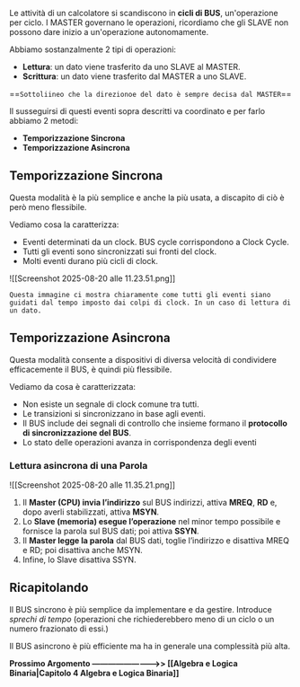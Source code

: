 
Le attività di un calcolatore si scandiscono in **cicli di BUS**, un'operazione per ciclo.
I MASTER governano le operazioni, ricordiamo che gli SLAVE non possono dare inizio a un'operazione autonomamente.

Abbiamo sostanzalmente 2 tipi di operazioni:
- **Lettura**:  un dato viene trasferito da uno SLAVE al MASTER. 
- **Scrittura**: un dato viene trasferito dal MASTER a uno SLAVE.

==`Sottoliineo che la direzionoe del dato è sempre decisa dal MASTER`==

Il susseguirsi di questi eventi sopra descritti va coordinato e per farlo abbiamo 2 metodi:
- **Temporizzazione Sincrona**
- **Temporizzazione Asincrona**

## Temporizzazione Sincrona

Questa modalità è la più semplice e anche la più usata, a discapito di ciò è però meno flessibile.

Vediamo cosa la caratterizza:
- Eventi determinati da un clock. BUS cycle corrispondono a Clock Cycle.
- Tutti gli eventi sono sincronizzati sui fronti del clock.
- Molti eventi durano più cicli di clock.

![[Screenshot 2025-08-20 alle 11.23.51.png]]

``Questa immagine ci mostra chiaramente come tutti gli eventi siano guidati dal tempo imposto dai colpi di clock. In un caso di lettura di un dato.``


## Temporizzazione Asincrona

Questa modalità consente a dispositivi di diversa velocità di condividere efficacemente il BUS, è quindi più flessibile.

Vediamo da cosa è caratterizzata:
- Non esiste un segnale di clock comune tra tutti.
- Le transizioni si sincronizzano in base agli eventi.
- Il BUS include dei segnali di controllo che insieme formano il **protocollo di sincronizzazione del BUS**.
- Lo stato delle operazioni avanza in corrispondenza degli eventi

### Lettura asincrona di una Parola 
![[Screenshot 2025-08-20 alle 11.35.21.png]]

1. Il **Master (CPU) invia l’indirizzo** sul BUS indirizzi, attiva **MREQ**, **RD** e, dopo averli stabilizzati, attiva **MSYN**. 
2. Lo **Slave (memoria) esegue l’operazione** nel minor tempo possibile e fornisce la parola sul BUS dati; poi attiva **SSYN**.
3. Il **Master legge la parola** dal BUS dati, toglie l’indirizzo e disattiva MREQ e RD; poi disattiva anche MSYN. 
4. Infine, lo Slave disattiva SSYN.



## Ricapitolando 

Il BUS sincrono è più semplice da implementare e da gestire. Introduce *sprechi di tempo* (operazioni che richiederebbero meno di un ciclo o un numero frazionato di essi.)

Il BUS asincrono è più efficiente ma ha in generale una complessità più alta.


**Prossimo Argomento —————————>> [[Algebra e Logica Binaria|Capitolo 4 Algebra e Logica Binaria]]**

